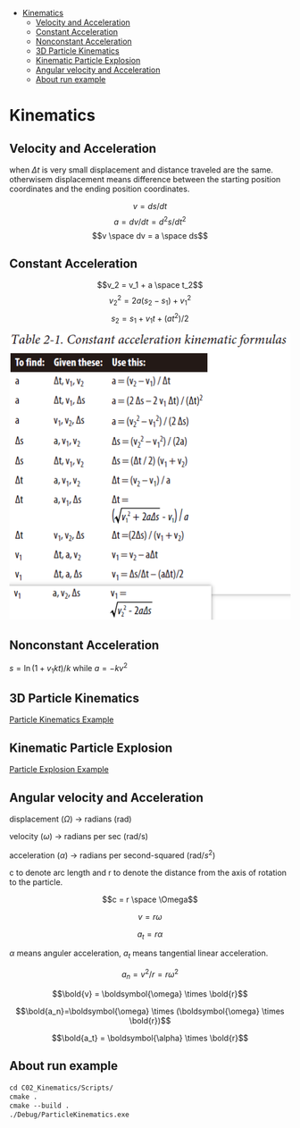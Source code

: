 - [Kinematics](#kinematics)
  - [Velocity and Acceleration](#velocity-and-acceleration)
  - [Constant Acceleration](#constant-acceleration)
  - [Nonconstant Acceleration](#nonconstant-acceleration)
  - [3D Particle Kinematics](#3d-particle-kinematics)
  - [Kinematic Particle Explosion](#kinematic-particle-explosion)
  - [Angular velocity and Acceleration](#angular-velocity-and-acceleration)
  - [About run example](#about-run-example)
# Kinematics

## Velocity and Acceleration

when $\Delta{t}$ is very small displacement and distance traveled are the same. otherwisem displacement means difference between the starting position coordinates and the ending position coordinates.

$$v = ds/dt$$
$$a = dv/dt = d^2s/dt^2$$
$$v \space dv = a \space ds$$

## Constant Acceleration

$$v_2 = v_1 + a \space t_2$$
$${v_2}^2 = 2a(s_2 - s_1) + {v_1}^2$$
$$s_2 = s_1 + v_1 t + (a t^2) /2$$

![constant_acceleration_kinematic_formulas](./Pictures/constant_acceleration_kinematic_formulas.png)

## Nonconstant Acceleration


$s = \ln{(1 + v_1 k t)} / k$ while $a = -k v^2$

## 3D Particle Kinematics

[Particle Kinematics Example](./Scripts/ParticleKinematics.cpp)

## Kinematic Particle Explosion

[Particle Explosion Example](./Scripts/ParticleExplosion.cpp)

## Angular velocity and Acceleration

displacement ($\Omega$) -> radians (rad)

velocity ($\omega$) -> radians per sec (rad/s)

acceleration ($\alpha$) -> radians per second-squared (rad/$s^2$)

c to denote arc length and r to denote the distance from the axis of rotation to the particle.

$$c = r \space \Omega$$

$$v = r \omega$$

$$a_t = r \alpha$$

$\alpha$ means anguler acceleration, $a_t$ means tangential linear acceleration.

$$a_n = v^2 / r = r \omega^2$$

$$\bold{v} = \boldsymbol{\omega} \times \bold{r}$$

$$\bold{a_n}=\boldsymbol{\omega} \times (\boldsymbol{\omega} \times \bold{r})$$

$$\bold{a_t} = \boldsymbol{\alpha} \times \bold{r}$$

## About run example

```shell
cd C02_Kinematics/Scripts/
cmake .
cmake --build .
./Debug/ParticleKinematics.exe
```